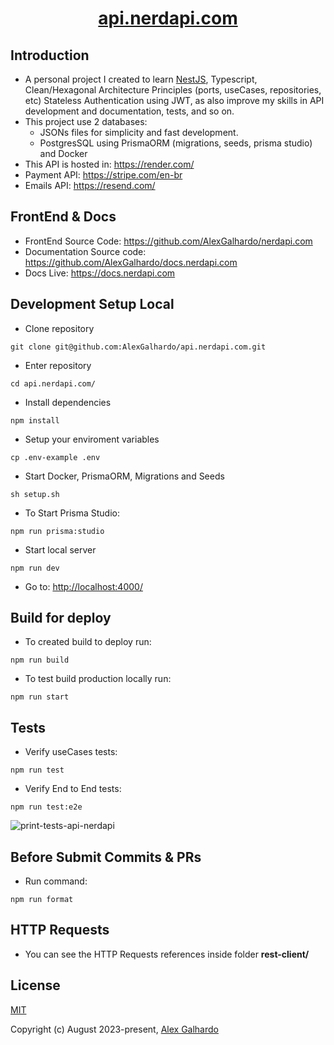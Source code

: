 <div align="center">
 <h1 align="center"><a href="https://api.nerdapi.com/" target="_blank">api.nerdapi.com</a></h1>
</div>

## Introduction

* A personal project I created to learn [NestJS](https://nestjs.com/), Typescript, Clean/Hexagonal Architecture Principles (ports, useCases, repositories, etc) Stateless Authentication using JWT, as also improve my skills in API development and documentation, tests, and so on.
* This project use 2 databases:
  * JSONs files for simplicity and fast development.
  * PostgresSQL using PrismaORM (migrations, seeds, prisma studio) and Docker
* This API is hosted in: <https://render.com/>
* Payment API: <https://stripe.com/en-br>
* Emails API: <https://resend.com/>

## FrontEnd & Docs

* FrontEnd Source Code: <https://github.com/AlexGalhardo/nerdapi.com>
* Documentation Source code: <https://github.com/AlexGalhardo/docs.nerdapi.com>
* Docs Live: <https://docs.nerdapi.com>

## Development Setup Local

* Clone repository

<!---->

    git clone git@github.com:AlexGalhardo/api.nerdapi.com.git

* Enter repository

<!---->

    cd api.nerdapi.com/

* Install dependencies

<!---->

    npm install

* Setup your enviroment variables

<!---->

    cp .env-example .env

* Start Docker, PrismaORM, Migrations and Seeds

<!---->

    sh setup.sh

* To Start Prisma Studio:

<!---->

    npm run prisma:studio

* Start local server

<!---->

    npm run dev

* Go to: <http://localhost:4000/>

## Build for deploy

* To created build to deploy run:

<!---->

    npm run build

* To test build production locally run:

<!---->

    npm run start

## Tests

* Verify useCases tests:

<!---->

    npm run test

* Verify End to End tests:

<!---->

    npm run test:e2e

![print-tests-api-nerdapi](https://github.com/AlexGalhardo/api.nerdapi.com/assets/19540357/c9fe9b9a-2a17-4612-bb85-3ab06d1467bc)

## Before Submit Commits & PRs

* Run command:

<!---->

    npm run format

<!---->

## HTTP Requests

* You can see the HTTP Requests references inside folder **rest-client/**

## License

[MIT](http://opensource.org/licenses/MIT)

Copyright (c) August 2023-present, [Alex Galhardo](https://github.com/AlexGalhardo)
